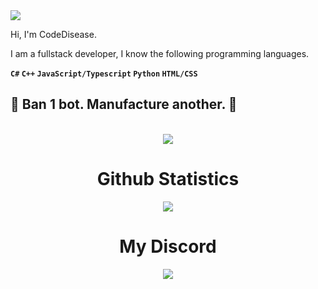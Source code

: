 <img src="https://camo.githubusercontent.com/4e3ba4c75240b56c9b763c5759f173dabc07ac18ad04c1bad94ab213fc7bb82e/68747470733a2f2f7376672d62616e6e6572732e76657263656c2e6170702f6170693f747970653d747970655772697465722674657874313d4d7925323062616c6c7325323061726525323065787472656d656c7925323069746368792e253230f09f8d992677696474683d31303030266865696768743d353030">

Hi, I'm CodeDisease.

I am a fullstack developer, I know the following programming languages.

<b>`C#` `C++` `JavaScript/Typescript` `Python` `HTML/CSS`</b>

<h2>🤖 Ban 1 bot. Manufacture another. 🤖</h2> 

<center>
  <br>
  <img src="https://komarev.com/ghpvc/?username=CodeDiseaseDev">
  <h1>Github Statistics</h1>
  <img src="https://github-readme-stats.vercel.app/api?username=CodeDiseaseDev&theme=darcula">
  <br>
  <h1>My Discord</h1>
  <img src="https://lanyard-profile-readme.vercel.app/api/904259610263838750">
</center>
